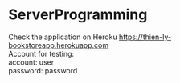 # ServerProgramming
Check the application on Heroku https://thien-ly-bookstoreapp.herokuapp.com
<br>
Account for testing:
<br>
account: user
<br>
password: password
